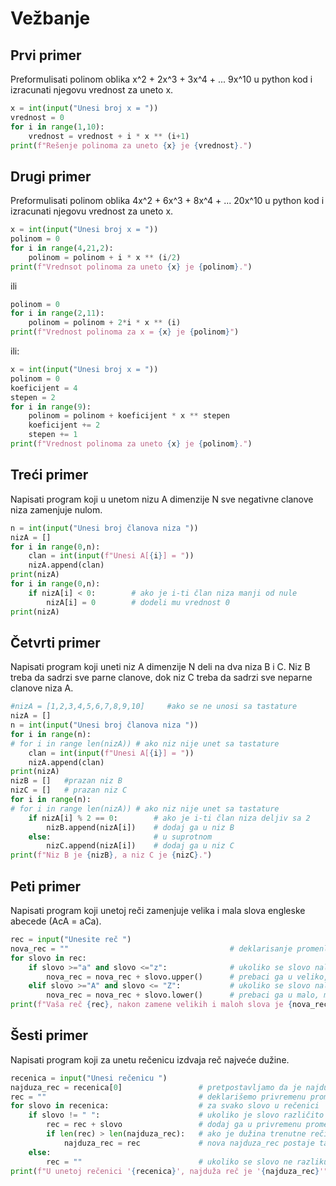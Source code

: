 # Vežbanje
## Prvi primer
Preformulisati polinom oblika x^2 + 2x^3 + 3x^4 + ... 9x^10 
u python kod i izracunati njegovu vrednost za uneto x.
```python
x = int(input("Unesi broj x = "))
vrednost = 0
for i in range(1,10):
    vrednost = vrednost + i * x ** (i+1)
print(f"Rešenje polinoma za uneto {x} je {vrednost}.")
```
## Drugi primer
Preformulisati polinom oblika 4x^2 + 6x^3 + 8x^4 + ... 20x^10 
u python kod i izracunati njegovu vrednost za uneto x.
```python
x = int(input("Unesi broj x = "))
polinom = 0
for i in range(4,21,2):
    polinom = polinom + i * x ** (i/2)
print(f"Vrednsot polinoma za uneto {x} je {polinom}.")
```
ili
```python
polinom = 0
for i in range(2,11):
    polinom = polinom + 2*i * x ** (i)
print(f"Vrednost polinoma za x = {x} je {polinom}")
```
ili:
```python
x = int(input("Unesi broj x = "))
polinom = 0
koeficijent = 4
stepen = 2
for i in range(9):
    polinom = polinom + koeficijent * x ** stepen
    koeficijent += 2
    stepen += 1
print(f"Vrednost polinoma za uneto {x} je {polinom}.")
```
## Treći primer
Napisati program koji u unetom nizu A dimenzije N sve 
negativne clanove niza zamenjuje nulom.
```python
n = int(input("Unesi broj članova niza "))
nizA = []
for i in range(0,n):
    clan = int(input(f"Unesi A[{i}] = "))
    nizA.append(clan)
print(nizA)
for i in range(0,n):
    if nizA[i] < 0:        # ako je i-ti član niza manji od nule
        nizA[i] = 0        # dodeli mu vrednost 0
print(nizA)
```
## Četvrti primer
Napisati program koji uneti niz A dimenzije N deli na dva niza B i C. 
Niz B treba da sadrzi sve parne clanove, dok niz C treba da sadrzi sve neparne 
clanove niza A.
```python
#nizA = [1,2,3,4,5,6,7,8,9,10]     #ako se ne unosi sa tastature
nizA = []
n = int(input("Unesi broj članova niza "))
for i in range(n):
# for i in range len(nizA)) # ako niz nije unet sa tastature
    clan = int(input(f"Unesi A[{i}] = "))
    nizA.append(clan)
print(nizA)
nizB = []   #prazan niz B
nizC = []   # prazan niz C
for i in range(n):
# for i in range len(nizA)) # ako niz nije unet sa tastature
    if nizA[i] % 2 == 0:        # ako je i-ti član niza deljiv sa 2
        nizB.append(nizA[i])    # dodaj ga u niz B  
    else:                       # u suprotnom
        nizC.append(nizA[i])    # dodaj ga u niz C
print(f"Niz B je {nizB}, a niz C je {nizC}.")
```
## Peti primer
Napisati program koji unetoj reči zamenjuje velika i mala slova engleske abecede (AcA = aCa).
```python
rec = input("Unesite reč ")
nova_rec = ""                                    # deklarisanje promenljive kao prazna niska
for slovo in rec:
    if slovo >="a" and slovo <="z":              # ukoliko se slovo nalazi u opsegu malih slova
        nova_rec = nova_rec + slovo.upper()      # prebaci ga u veliko, metodom upper()
    elif slovo >="A" and slovo <= "Z":           # ukoliko se slovo nalazi u opsegu velikih slova
        nova_rec = nova_rec + slovo.lower()      # prebaci ga u malo, metodom lower()
print(f"Vaša reč {rec}, nakon zamene velikih i maloh slova je {nova_rec}")
```
## Šesti primer
Napisati program koji za unetu rečenicu izdvaja reč najveće dužine.
```python
recenica = input("Unesi rečenicu ")
najduza_rec = recenica[0]                 # pretpostavljamo da je najduža reč prvo slovo
rec = ""                                  # deklarišemo privremenu promenljivu "reč" kao praznu nisku
for slovo in recenica:                    # za svako slovo u rečenici
    if slovo != " ":                      # ukoliko je slovo različito od razmaka
        rec = rec + slovo                 # dodaj ga u privremenu promenljivu "reč"
        if len(rec) > len(najduza_rec):   # ako je dužina trenutne reči duža od trenutno najduže reči
            najduza_rec = rec             # nova najduza_rec postaje ta reč
    else:
        rec = ""                          # ukoliko se slovo ne razlikuje od razmaka, resetuj promenljivu reč u praznu nisku
print(f"U unetoj rečenici '{recenica}', najduža reč je '{najduza_rec}'")
```
